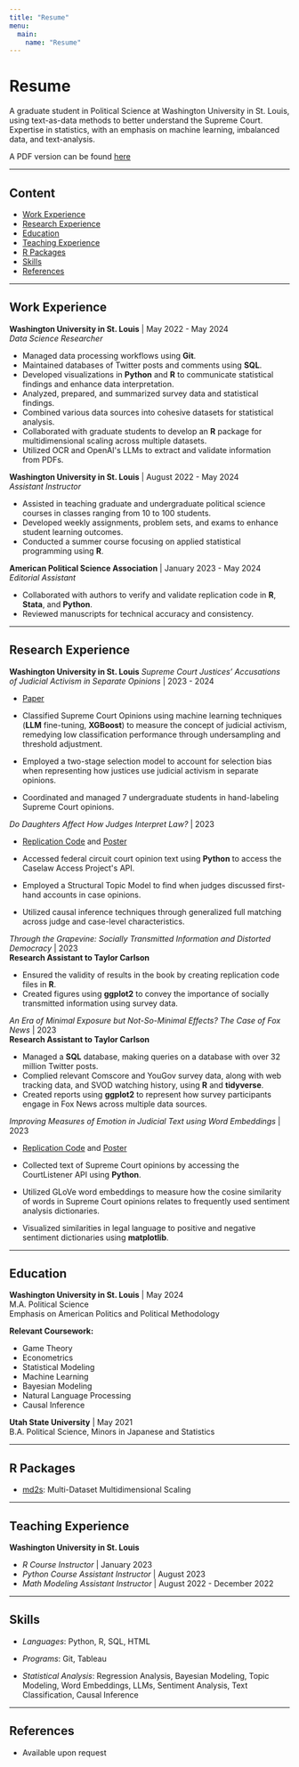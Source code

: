```yaml
---
title: "Resume"
menu:
  main:
    name: "Resume"
---
```


# Resume

A graduate student in Political Science at Washington University in St. Louis, using text-as-data methods to better understand the Supreme Court. Expertise in statistics, with an emphasis on machine learning, imbalanced data, and text-analysis.

A PDF version can be found [here](/files/resume.pdf)

---

## Content

* [Work Experience](#work-experience)
* [Research Experience](#research-experience)
* [Education](#education)
* [Teaching Experience](#teaching-experience)
* [R Packages](#r-packages)
* [Skills](#skills)
* [References](#references)

---

## Work Experience
**Washington University in St. Louis** | May 2022 - May 2024\
*Data Science Researcher*

- Managed data processing workflows using **Git**.
- Maintained databases of Twitter posts and comments using **SQL**.
- Developed visualizations in **Python** and **R** to communicate statistical findings and enhance data interpretation.
- Analyzed, prepared, and summarized survey data and statistical findings.
- Combined various data sources into cohesive datasets for statistical analysis.
- Collaborated with graduate students to develop an **R** package for multidimensional scaling across multiple datasets.
- Utilized OCR and OpenAI's LLMs to extract and validate information from PDFs.

**Washington University in St. Louis** | August 2022 - May 2024\
*Assistant Instructor*

- Assisted in teaching graduate and undergraduate political science courses in classes ranging from 10 to 100 students.
- Developed weekly assignments, problem sets, and exams to enhance student learning outcomes.
- Conducted a summer course focusing on applied statistical programming using **R**.

**American Political Science Association** | January 2023 - May 2024\
*Editorial Assistant*

- Collaborated with authors to verify and validate replication code in **R**, **Stata**, and **Python**.
- Reviewed manuscripts for technical accuracy and consistency.

---

## Research Experience

**Washington University in St. Louis**
*Supreme Court Justices’ Accusations of Judicial Activism in Separate Opinions* | 2023 - 2024

- [Paper](/files/third_year_paper.pdf)

- Classified Supreme Court Opinions using machine learning techniques (**LLM** fine-tuning, **XGBoost**) to measure the concept of judicial activism, remedying low classification performance through undersampling and threshold adjustment.
- Employed a two-stage selection model to account for selection bias when representing how justices use judicial activism in separate opinions.
- Coordinated and managed 7 undergraduate students in hand-labeling Supreme Court opinions.

*Do Daughters Affect How Judges Interpret Law?* | 2023

- [Replication Code](https://github.com/peterjbachman/causal_project) and [Poster](/files/causal_project.pdf)

- Accessed federal circuit court opinion text using **Python** to access the Caselaw Access Project's API.
- Employed a Structural Topic Model to find when judges discussed first-hand accounts in case opinions.
- Utilized causal inference techniques through generalized full matching across judge and case-level characteristics.


*Through the Grapevine: Socially Transmitted Information and Distorted Democracy* | 2023\
**Research Assistant to Taylor Carlson**

- Ensured the validity of results in the book by creating replication code files in **R**.
- Created figures using **ggplot2** to convey the importance of socially transmitted information using survey data.


*An Era of Minimal Exposure but Not-So-Minimal Effects? The Case of Fox News* | 2023\
**Research Assistant to Taylor Carlson**

- Managed a **SQL** database, making queries on a database with over 32 million Twitter posts.
- Complied relevant Comscore and YouGov survey data, along with web tracking data, and SVOD watching history, using **R** and **tidyverse**.
- Created reports using **ggplot2** to represent how survey participants engage in Fox News across multiple data sources.

*Improving Measures of Emotion in Judicial Text using  Word Embeddings* | 2023

- [Replication Code](https://github.com/peterjbachman/judicialEmbedding) and [Poster](/files/judicial_embeddings.pdf)

- Collected text of Supreme Court opinions by accessing the CourtListener API using **Python**.
- Utilized GLoVe word embeddings to measure how the cosine similarity of words in Supreme Court opinions relates to frequently used sentiment analysis dictionaries.
- Visualized similarities in legal language to positive and negative sentiment dictionaries using **matplotlib**.

---

## Education

**Washington University in St. Louis** | May 2024\
M.A. Political Science \
Emphasis on American Politics and Political Methodology

**Relevant Coursework:**

- Game Theory
- Econometrics
- Statistical Modeling
- Machine Learning
- Bayesian Modeling
- Natural Language Processing
- Causal Inference

**Utah State University** | May 2021\
B.A. Political Science, Minors in Japanese and Statistics

---

## R Packages

- [md2s](https://github.com/peterjbachman/md2s): Multi-Dataset Multidimensional Scaling

---

## Teaching Experience

**Washington University in St. Louis**
- *R Course Instructor* | January 2023
- *Python Course Assistant Instructor* | August 2023
- *Math Modeling Assistant Instructor* | August 2022 - December 2022

---

## Skills

- *Languages*: Python, R, SQL, HTML

- *Programs*: Git, Tableau

- *Statistical Analysis*: Regression Analysis, Bayesian Modeling, Topic Modeling, Word Embeddings, LLMs, Sentiment Analysis, Text Classification, Causal Inference

---

## References

- Available upon request